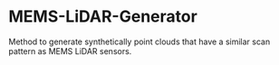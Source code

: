 # MEMS-LiDAR-Generator
Method to generate synthetically point clouds that have a similar scan pattern as MEMS LiDAR sensors.
